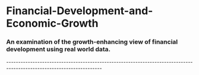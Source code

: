 <h1 align="centre"> Financial-Development-and-Economic-Growth </h1>
<h3 align="centre"> An examination of the growth-enhancing view of financial development using real world data. </h3>
----------------------------------------------------------------------------------------------------------------------

